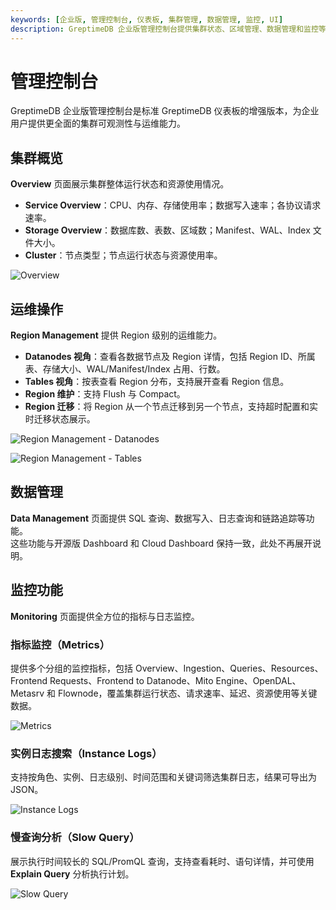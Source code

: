 ```yaml
---
keywords: [企业版, 管理控制台, 仪表板, 集群管理, 数据管理, 监控, UI]
description: GreptimeDB 企业版管理控制台提供集群状态、区域管理、数据管理和监控等功能的可视化界面。
---
```


# 管理控制台

GreptimeDB 企业版管理控制台是标准 GreptimeDB 仪表板的增强版本，为企业用户提供更全面的集群可观测性与运维能力。


## 集群概览

**Overview** 页面展示集群整体运行状态和资源使用情况。

- **Service Overview**：CPU、内存、存储使用率；数据写入速率；各协议请求速率。
- **Storage Overview**：数据库数、表数、区域数；Manifest、WAL、Index 文件大小。
- **Cluster**：节点类型；节点运行状态与资源使用率。

![Overview](/enterprise-console-overview.png)

## 运维操作

**Region Management** 提供 Region 级别的运维能力。

- **Datanodes 视角**：查看各数据节点及 Region 详情，包括 Region ID、所属表、存储大小、WAL/Manifest/Index 占用、行数。
- **Tables 视角**：按表查看 Region 分布，支持展开查看 Region 信息。
- **Region 维护**：支持 Flush 与 Compact。
- **Region 迁移**：将 Region 从一个节点迁移到另一个节点，支持超时配置和实时迁移状态展示。

![Region Management - Datanodes](/enterprise-console-region-datanodes.png)

![Region Management - Tables](/enterprise-console-region-tables.png)

## 数据管理

**Data Management** 页面提供 SQL 查询、数据写入、日志查询和链路追踪等功能。  
这些功能与开源版 Dashboard 和 Cloud Dashboard 保持一致，此处不再展开说明。

## 监控功能

**Monitoring** 页面提供全方位的指标与日志监控。

### 指标监控（Metrics）

提供多个分组的监控指标，包括 Overview、Ingestion、Queries、Resources、Frontend Requests、Frontend to Datanode、Mito Engine、OpenDAL、Metasrv 和 Flownode，覆盖集群运行状态、请求速率、延迟、资源使用等关键数据。

![Metrics](/enterprise-console-monitor-metrics.png)

### 实例日志搜索（Instance Logs）

支持按角色、实例、日志级别、时间范围和关键词筛选集群日志，结果可导出为 JSON。

![Instance Logs](/enterprise-console-instance-logs.png)

### 慢查询分析（Slow Query）

展示执行时间较长的 SQL/PromQL 查询，支持查看耗时、语句详情，并可使用 **Explain Query** 分析执行计划。

![Slow Query](/enterprise-console-slow-query.png)

